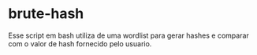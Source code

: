 # brute-hash
Esse script em bash utiliza de uma wordlist para gerar hashes e comparar com o valor de hash fornecido pelo usuario.
